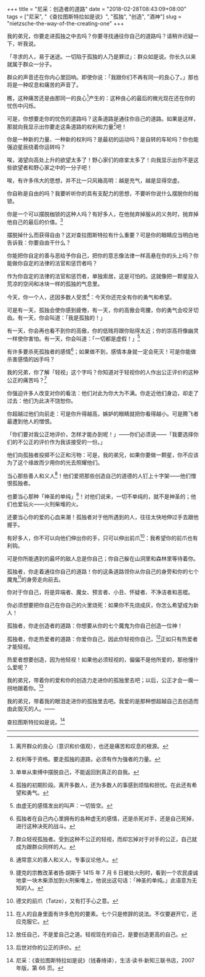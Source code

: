+++
title = "尼采：创造者的道路"
date = "2018-02-28T08:43:09+08:00"
tags = ["尼采", "《查拉图斯特拉如是说》", "孤独", "创造", "酒神"]
slug = "nietzsche-the-way-of-the-creating-one"
+++

我的弟兄，你要走进孤独之中去吗？你要寻找通往你自己的道路吗？请稍许迟疑一下，听我说。

「寻求的人，易于迷途。一切陷于孤独的人乃是罪过」：群众如是说。你长久以来就属于群众一分子。

群众的声音还在你内心里回响。即使你说：「我跟你们不再有同一的良心了。」那也将是一种叹息和痛苦的声音了。

瞧，这种痛苦还是由那同一的良心[^1]产生的：这种良心的最后的微光现在还在你的忧伤中闪烁。

可是，你想要走你的忧伤的道路吗？这条道路是通往你自己的道路。如果是这样，那就向我显示出你要走这条道路的权利和力量[^2]吧！

你是一种新的力量、一种新的权利吗？是最初的运动吗？是自转的车轮吗？你也能强迫星辰绕着你运转吗？

唉，渴望向高处上升的欲望太多了！野心家们的痉挛太多了！向我显示出你不是这些欲望者和野心家之中的一分子吧！

唉，有许多伟大的思想，并不比一只风箱高明：越是充气，越是显得空虚。

你自称是自由的吗？我要听听你的具有支配力的思想，不要听你说什么摆脱你的枷锁。

你是一个可以摆脱枷锁的这种人吗？有好多人，在他抛弃掉服从的义务时，抛弃掉他自己的最后的价值。[^3]

摆脱掉什么而获得自由？这对查拉图斯特拉有什么重要？可是你的眼睛应当明白地告诉我：你要自由干什么？

你能把你自定的善与恶给予你自己，把你的意志像法律一样高悬在你的头上吗？你能做你自定的法律的法官和惩罚者吗？

作为你自定的法律的法官和惩罚者，单独索居，这是可怕的。这就像把一颗星投入荒凉的空间和冰块一样的孤独的气息里。

今天，你一个人，还因多数人受苦[^4]：今天你还完全有你的勇气和希望。

可是有一天，孤独会使你感到疲倦，有一天，你的高傲会弯腰，你的勇气会咬牙切齿。有一天，你会叫道：「我是孤独的！」

有一天，你会再也看不到你的高傲，你的低贱将跟你贴得太近；你的崇高将像幽灵一样使你害怕。有一天，你会叫道：「一切都是虚假！」[^5]

有许多要杀死孤独者的感情[^6]；如果做不到，感情本身就一定会死灭！可是你能做杀害感情的凶手吗？

我的兄弟，你了解「轻视」这个字吗？你知道对于轻视你的人作出公正评价的这种公正的痛苦吗？[^7]

你强迫许多人改变对你的看法：他们对此为你大为不满。你走近他们身边，却走了过去：他们为此决不饶恕你。

你超越过他们向前走：可是你升得越高，嫉妒的眼睛就把你看得越小。可是腾飞者最遭到他人的憎恨。

「你们要对我公正地评价，怎样才能办到呢！」——你们必须说——「我要选择你们的不公正的评价作为我该接受的一份。」

他们向孤独者投掷不公正和污物：可是，我的弟兄，如果你要做一颗星，你不应该为了这个缘故而少用你的光去照耀他们。

当心那些善人和义人[^8]！他们爱把那些创造自己的道德的人钉上十字架——他们憎恨孤独者。

也要当心那种「神圣的单纯」[^9]！对他们说来，一切不单纯的，就不是神圣的；他们也爱玩火——火刑柴堆的火。

还要当心你的爱的心血来潮！孤独者对于他所遇到的人，往往太快地伸过手去跟他握手。

有好多人，你不可以向他们伸出你的手，只可以伸出前爪[^10]：我希望你的前爪也有利钩。

可是你所能遇到的最坏的敌人总是你自己；你自己躲在山洞里和森林里等待着你。

孤独者，你走着通往你自己的道路！你的这条道路领你从你自己的身旁和你的七个魔鬼[^11]的身旁走向前去。

你对于你自己，将是异端者、魔女、预言者、小丑、怀疑者、不净洁者和恶棍。

你必须想要把你自己在你自己的火里烧死：如果你不先烧成灰，你怎么希望成为新人！

孤独者，你走创造者的道路：你想要从你的七个魔鬼为你自己创造一位神！

孤独者，你走热爱者的道路：你爱你自己，因此你轻视你自己，[^12]正如只有热爱者才能轻视。

热爱者想要创造，因为他轻视！如果他必须轻视的，偏偏不是他所爱的，那他懂什么爱呢？

我的弟兄，带着你的爱和你的创造力走进你的孤独里去吧；以后，公正才会一瘸一拐地跟着你。[^13]

我的弟兄，带着我的眼泪走进你的孤独里去吧。我爱的是那种想超越自己去创造而由此毁灭的人。——

查拉图斯特拉如是说。[^14]

---

[^1]: 离开群众的良心（意识和价值观），也还是痛苦和叹息的根源。
[^2]: 权利等于资格。要走孤独的道路，必须有作为强者的力量。
[^3]: 单单从束缚中摆脱自己，不能返回到真正的自我。
[^4]: 孤独的初期阶段。离开多数人，还为多数人的事感到烦恼和担忧。在此还有希望和勇气。
[^5]: 由虚无的感情发出的叫声：一切皆空。
[^6]: 孤独者在自己内心里拥有的各种虚无的感情，还是杀死对手，还是自己死掉，进行这种决死的战斗。
[^7]: 群众轻视孤独者。受到这种不公正的轻视，而却忘掉对于对手的公正，自己就成为跟群众同样的人。
[^8]: 通常意义的善人和义人，专事议论他人。
[^9]: 捷克的宗教改革者扬·胡斯于 1415 年 7 月 6 日被处火刑时，看到一个农民虔诚地拿一块木柴添加到火刑柴堆上，他说出这句话：「神圣的单纯。」此语意为无知的人。
[^10]: 德文的前爪（Tatze），又有打手心之意。
[^11]: 在人的自身里面有许多危险的要素。七个只是修辞的说法。不仅要避开它，还应克服它。
[^12]: 放任自己，不是爱自己之道。轻视现在的自己，是要创造更高的自己。
[^13]: 后世对你的公正的评价。
[^14]: 尼采：《查拉图斯特拉如是说》（钱春绮译），生活·读书·新知三联书店，2007 年版，第 66 页。
